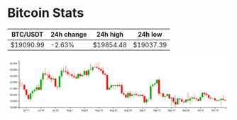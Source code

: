 # Bitcoin Stats

BTC/USDT|24h change|24h high|24h low|
|---|---|---|---|
|$19090.99|-2.63%|$19854.48|$19037.39|

<img src="./chart.svg">
